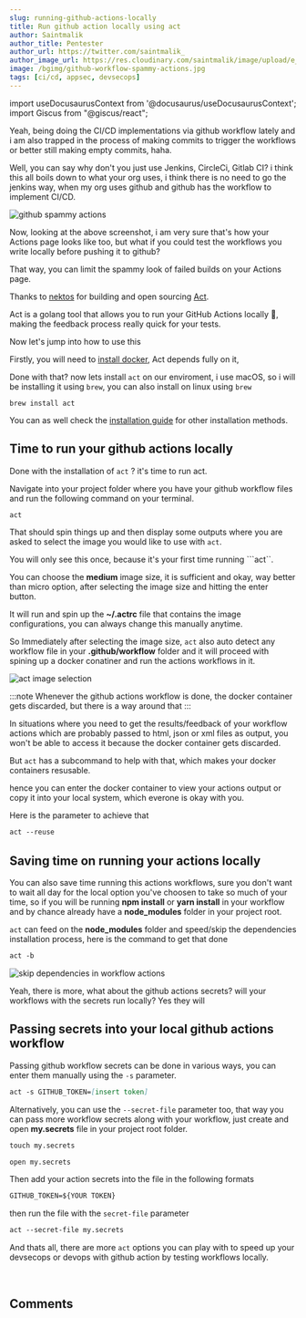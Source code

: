 ```yaml
---
slug: running-github-actions-locally
title: Run github action locally using act
author: Saintmalik
author_title: Pentester
author_url: https://twitter.com/saintmalik_
author_image_url: https://res.cloudinary.com/saintmalik/image/upload/e_sharpen:2000,q_74,r_0/v1641922078/saintmalik.webp
image: /bgimg/github-workflow-spammy-actions.jpg
tags: [ci/cd, appsec, devsecops]
---
```


import useDocusaurusContext from '@docusaurus/useDocusaurusContext';
import Giscus from "@giscus/react";

Yeah, being doing the CI/CD implementations via github workflow lately and i am also trapped in the process of making commits to trigger the workflows or better still making empty commits, haha.

<!--truncate-->

Well, you can say why don't you just use Jenkins, CircleCi, Gitlab CI? i think this all boils down to what your org uses, i think there is no need to go the jenkins way, when my org uses github and github has the workflow to implement CI/CD.

<picture>
  <source type="image/webp" srcset={`${useDocusaurusContext().siteConfig.customFields.imgurl}/bgimg/github-workflow-spammy-actions.webp`} alt="github spammy actions"/>
  <source type="image/jpg" srcset={`${useDocusaurusContext().siteConfig.customFields.imgurl}/bgimg/github-workflow-spammy-actions.jpg`} alt="github spammy actions"/>
  <img src={`${useDocusaurusContext().siteConfig.customFields.imgurl}/bgimg/github-workflow-spammy-actions.jpg`} alt="github spammy actions"/>
</picture>

Now, looking at the above screenshot, i am very sure that's how your Actions page looks like too, but what if you could test the workflows you write locally before pushing it to github?

That way, you can limit the spammy look of failed builds on your Actions page.

Thanks to <a href="https://github.com/nektos/" target="_blank">nektos</a> for building and open sourcing <a href="https://github.com/nektos/act" target="_blank">Act</a>.

Act is a golang tool that allows you to run your GitHub Actions locally 🚀, making the feedback process really quick for your tests.

Now let's jump into how to use this

Firstly, you will need to <a href="https://docs.docker.com/get-docker/" target="_blank">install docker</a>, Act depends fully on it,

Done with that? now lets install ```act``` on our enviroment, i use macOS, so i will be installing it using ```brew```, you can also install on linux using ```brew```

```mdx
brew install act
```

You can as well check the <a href="https://github.com/nektos/act#installation-through-package-managers" target="_blank">installation guide</a> for other installation methods.

## Time to run your github actions locally

Done with the installation of ```act``` ?  it's time to run act.

Navigate into your project folder where you have your github workflow files and run the following command on your terminal.

 ```md
 act
 ```

That should spin things up and then display some outputs where you are asked to select the image you would like to use with ```act```.

You will only see this once, because it's your first time running ```act``.

You can choose the **medium** image size, it is sufficient and okay, way better than micro option, after  selecting the image size and hitting the enter button.

It will run and spin up the **~/.actrc** file that contains the image configurations, you can always change this manually anytime.

So Immediately after selecting the image size, ```act``` also auto detect any workflow file in your **.github/workflow** folder and it will proceed with spining up a docker conatiner and run the actions workflows in it.

<picture>
  <source type="image/webp" srcset={`${useDocusaurusContext().siteConfig.customFields.imgurl}/bgimg/act-image-selection.webp`} alt="act image selection"/>
  <source type="image/jpg" srcset={`${useDocusaurusContext().siteConfig.customFields.imgurl}/bgimg/act-image-selection.jpg`} alt="act image selection"/>
  <img src={`${useDocusaurusContext().siteConfig.customFields.imgurl}/bgimg/act-image-selection.jpg`} alt="act image selection"/>
</picture>

:::note
Whenever the github actions workflow is done, the docker container gets discarded, but there is a way around that
:::

In situations where you need to get the results/feedback of your workflow actions which are probably passed to html, json or xml files as output, you won't be able to access it because the docker container gets discarded.

But ```act``` has a subcommand to help with that, which makes your docker containers resusable.

hence you can enter the docker container to view your actions output or copy it into your local system, which everone is okay with you.

Here is the parameter to achieve that

```md
act --reuse
```

## Saving time on running your actions locally

You can also save time running this actions workflows, sure you don't want to wait all day for the local option you've choosen to take so much of your time, so if you will be running **npm install** or **yarn install** in your workflow and by chance already have a **node_modules** folder in your project root.

```act``` can feed on the **node_modules** folder and speed/skip the dependencies installation process, here is the command to get that done

```md
act -b
```
<picture>
  <source type="image/webp" srcset={`${useDocusaurusContext().siteConfig.customFields.imgurl}/bgimg/actions-github-worflow-skip.webp`} alt="skip dependencies in workflow actions"/>
  <source type="image/jpg" srcset={`${useDocusaurusContext().siteConfig.customFields.imgurl}/bgimg/actions-github-worflow-skip.jpg`} alt="skip dependencies in workflow actions"/>
  <img src={`${useDocusaurusContext().siteConfig.customFields.imgurl}/bgimg/actions-github-worflow-skip.jpg`} alt="skip dependencies in workflow actions"/>
</picture>

Yeah, there is more, what about the github actions secrets? will your workflows with the secrets run locally? Yes they will

## Passing secrets into your local github actions workflow

Passing github workflow secrets can be done in various ways, you can enter them manually using the ```-s``` parameter.

```md
act -s GITHUB_TOKEN=[insert token]
```

Alternatively, you can use the ```--secret-file``` parameter too, that way you can pass more workflow secrets along with your workflow, just create and open **my.secrets** file in your project root folder.

```md
touch my.secrets
```

```md
open my.secrets
```

Then add your action secrets into the file in the following formats

```md
GITHUB_TOKEN=${YOUR TOKEN}
```

then run the file with the ```secret-file``` parameter

```md
act --secret-file my.secrets
```

And thats all, there are more ```act``` options you can play with to speed up your devsecops  or devops with github action by testing workflows locally.


<br/>
<h2>Comments</h2>
<Giscus
id="comments"
repo="saintmalik/blog.saintmalik.me"
repoId="MDEwOlJlcG9zaXRvcnkzOTE0MzQyOTI="
category="General"
categoryId="DIC_kwDOF1TQNM4CQ8lN"
mapping="title"
term="Comments"
reactionsEnabled="1"
emitMetadata="0"
inputPosition="top"
theme="preferred_color_scheme"
lang="en"
loading="lazy"
crossorigin="anonymous"
    />